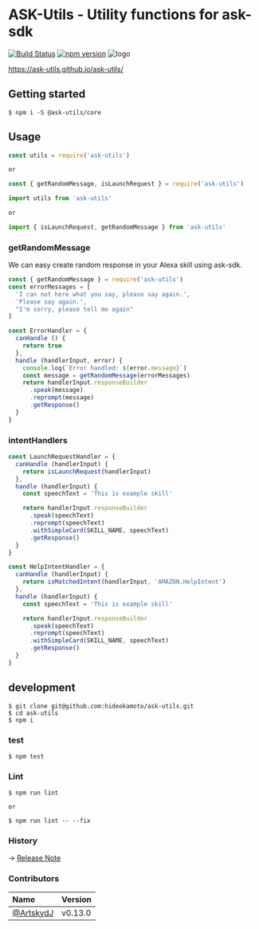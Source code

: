 # ASK-Utils - Utility functions for ask-sdk
[![Build Status](https://travis-ci.org/ask-utils/ask-utils.svg?branch=master)](https://travis-ci.org/ask-utils/ask-utils)
[![npm version](https://badge.fury.io/js/ask-utils.svg)](https://badge.fury.io/js/ask-utils)
![logo](https://raw.githubusercontent.com/ask-utils/ask-utils/master/docs/img/logo.png)

https://ask-utils.github.io/ask-utils/

## Getting started

```
$ npm i -S @ask-utils/core
```

## Usage

```js
const utils = require('ask-utils')

or

const { getRandomMessage, isLaunchRequest } = require('ask-utils')
```

```typescript
import utils from 'ask-utils'

or

import { isLaunchRequest, getRandomMessage } from 'ask-utils'
```

### getRandomMessage

We can easy create random response in your Alexa skill using ask-sdk.

```js
const { getRandomMessage } = require('ask-utils')
const errorMessages = [
  'I can not here what you say, please say again.',
  'Please say again.',
  "I'm sorry, please tell me again"
]

const ErrorHandler = {
  canHandle () {
    return true
  },
  handle (handlerInput, error) {
    console.log(`Error handled: ${error.message}`)
    const message = getRandomMessage(errorMessages)
    return handlerInput.responseBuilder
      .speak(message)
      .reprompt(message)
      .getResponse()
  }
}
```

### intentHandlers

```js
const LaunchRequestHandler = {
  canHandle (handlerInput) {
    return isLaunchRequest(handlerInput)
  },
  handle (handlerInput) {
    const speechText = 'This is example skill'

    return handlerInput.responseBuilder
      .speak(speechText)
      .reprompt(speechText)
      .withSimpleCard(SKILL_NAME, speechText)
      .getResponse()
  }
}

const HelpIntentHandler = {
  canHandle (handlerInput) {
    return isMatchedIntent(handlerInput, 'AMAZON.HelpIntent')
  },
  handle (handlerInput) {
    const speechText = 'This is example skill'

    return handlerInput.responseBuilder
      .speak(speechText)
      .reprompt(speechText)
      .withSimpleCard(SKILL_NAME, speechText)
      .getResponse()
  }
}
```

## development

```
$ git clone git@github.com:hideokamoto/ask-utils.git
$ cd ask-utils
$ npm i
```

### test

```
$ npm test
```

### Lint

```
$ npm run lint

or

$ npm run lint -- --fix
```

### History
-> [Release Note](https://github.com/ask-utils/ask-utils/releases)


### Contributors

|Name|Version|
|:--|:--|
|[@ArtskydJ](https://github.com/ArtskydJ)|v0.13.0|
